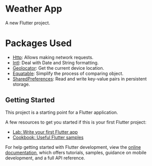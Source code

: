 # Weather App

A new Flutter project.

# Packages Used
 * [Http](https://pub.dev/packages/http): Allows making network requests.
 * [Intl](https://pub.dev/packages/intl): Deal with Date and String formatting.
 * [Geolocator](https://pub.dev/packages/geolocator): Get the current device location.
 * [Equatable](https://pub.dev/packages/equatable): Simplify the process of comparing object.
 * [SharedPreferences](https://pub.dev/packages/shared_preferences): Read and write key-value pairs in persistent storage.

## Getting Started

This project is a starting point for a Flutter application.

A few resources to get you started if this is your first Flutter project:

- [Lab: Write your first Flutter app](https://docs.flutter.dev/get-started/codelab)
- [Cookbook: Useful Flutter samples](https://docs.flutter.dev/cookbook)

For help getting started with Flutter development, view the
[online documentation](https://docs.flutter.dev/), which offers tutorials,
samples, guidance on mobile development, and a full API reference.
